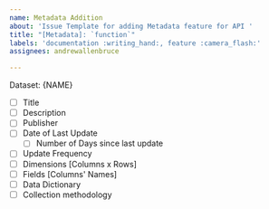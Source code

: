 ```yaml
---
name: Metadata Addition
about: 'Issue Template for adding Metadata feature for API '
title: "[Metadata]: `function`"
labels: 'documentation :writing_hand:, feature :camera_flash:'
assignees: andrewallenbruce

---
```


Dataset: {NAME}
- [ ] Title
- [ ] Description
- [ ] Publisher
- [ ] Date of Last Update
   - [ ] Number of Days since last update
- [ ] Update Frequency
- [ ] Dimensions [Columns x Rows]
- [ ] Fields [Columns' Names]
- [ ] Data Dictionary
- [ ] Collection methodology
